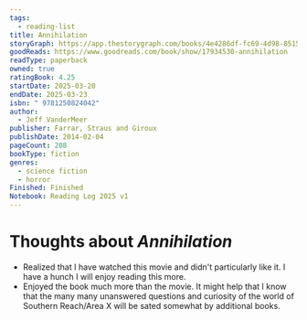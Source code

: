 ```yaml
---
tags:
  - reading-list
title: Annihilation
storyGraph: https://app.thestorygraph.com/books/4e4286df-fc69-4d98-8515-dd2958ff2a65
goodReads: https://www.goodreads.com/book/show/17934530-annihilation
readType: paperback
owned: true
ratingBook: 4.25
startDate: 2025-03-20
endDate: 2025-03-23
isbn: " 9781250824042"
author:
  - Jeff VanderMeer
publisher: Farrar, Straus and Giroux
publishDate: 2014-02-04
pageCount: 208
bookType: fiction
genres:
  - science fiction
  - horror
Finished: Finished
Notebook: Reading Log 2025 v1
---
```


# Thoughts about _Annihilation_

- Realized that I have watched this movie and didn't particularly like it. I have a hunch I will enjoy reading this more.
- Enjoyed the book much more than the movie. It might help that I know that the many many unanswered questions and curiosity of the world of Southern Reach/Area X will be sated somewhat by additional books.
